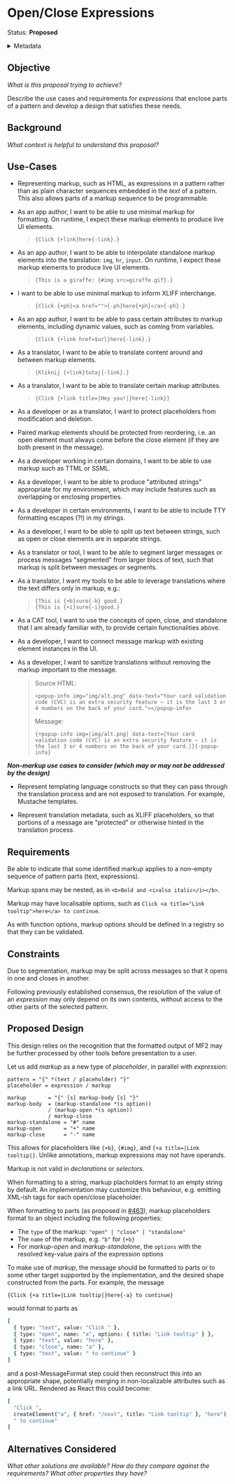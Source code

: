 # Open/Close Expressions

Status: **Proposed**

<details>
	<summary>Metadata</summary>
	<dl>
		<dt>Contributors</dt>
		<dd>@eemeli</dd>
		<dd>@aphillips</dd>
		<dt>First proposed</dt>
		<dd>2023-09-05</dd>
		<dt>Pull Request</dt>
		<dd><a href="https://github.com/unicode-org/message-format-wg/pull/470">#470</a></dd>
	</dl>
</details>

## Objective

_What is this proposal trying to achieve?_

Describe the use cases and requirements for _expressions_
that enclose parts of a pattern
and develop a design that satisfies these needs.

## Background

_What context is helpful to understand this proposal?_

## Use-Cases

- Representing markup, such as HTML, as expressions in a pattern
  rather than as plain character sequences embedded in the _text_
  of a pattern. This also allows parts of a markup sequence to be
  programmable.

- As an app author, I want to be able to use minimal markup for formatting.
  On runtime, I expect these markup elements to produce live UI elements.

  > ```
  > {Click {+link}here{-link}.}
  > ```

- As an app author, I want to be able to interpolate standalone markup elements into the translation: `img`, `hr`, `input`.
  On runtime, I expect these markup elements to produce live UI elements.

  > ```
  > {This is a giraffe: {#img src=giraffe.gif}.}
  > ```

- I want to be able to use minimal markup to inform XLIFF interchange.

  > ```
  > {Click {+ph}<a href="">{-ph}here{+ph}</a>{-ph}.}
  > ```

- As an app author, I want to be able to pass certain attributes to markup elements, including dynamic values, such as coming from variables.

  > ```
  > {Click {+link href=$url}here{-link}.}
  > ```

- As a translator, I want to be able to translate content around and between markup elements.

  > ```
  > {Kliknij {+link}tutaj{-link}.}
  > ```

- As a translator, I want to be able to translate certain markup attributes.

  > ```
  > {Click {+link title=|Hey you!|}here{-link}}
  > ```

- As a developer or as a translator, I want to protect placeholders from modification and deletion.

- Paired markup elements should be protected from reordering, i.e. an open element must always come before the close element (if they are both present in the message).

- As a developer working in certain domains, I want to be able to use markup such as TTML or SSML.

- As a developer, I want to be able to produce "attributed strings" appropriate for my environment, which may include features such as overlapping or enclosing properties.

- As a developer in certain environments, I want to be able to include TTY formatting escapes (?!) in my strings.

- As a developer, I want to be able to split up text between strings, such as open or close elements are in separate strings.
- As a translator or tool, I want to be able to segment larger messages or process messages "segmented" from larger blocs of text, such that markup is split between messages or segments.

- As a translator, I want my tools to be able to leverage translations where the text differs only in markup, e.g.:

  > ```
  > {This is {+b}sure{-b} good.}
  > {This is {+i}sure{-i}good.}
  > ```

- As a CAT tool, I want to use the concepts of open, close, and standalone that I am already familiar with, to provide certain functionalities above.

- As a developer, I want to connect message markup with existing element instances in the UI.

- As a developer, I want to sanitize translations without removing the markup important to the message.

  > Source HTML:
  >
  > ```
  > <popup-info img="img/alt.png" data-text="Your card validation code (CVC) is an extra security feature — it is the last 3 or 4 numbers on the back of your card."></popup-info>
  > ```
  >
  > Message:
  >
  > ```
  > {+popup-info img=|img/alt.png| data-text=|Your card validation code (CVC) is an extra security feature — it is the last 3 or 4 numbers on the back of your card.|}{-popup-info}
  > ```

**_Non-markup use cases to consider (which may or may not be addressed by the design)_**

- Represent templating language constructs so that they can pass through
  the translation process and are not exposed to translation. For example,
  Mustache templates.

- Represent translation metadata, such as XLIFF placeholders, so that
  portions of a message are "protected" or otherwise hinted in the
  translation process.

## Requirements

Be able to indicate that some identified markup applies to
a non-empty sequence of pattern parts (text, expressions).

Markup spans may be nested,
as in `<b>Bold and <i>also italic</i></b>`.

Markup may have localisable options,
such as `Click <a title="Link tooltip">here</a> to continue`.

As with function options,
markup options should be defined in a registry so that they can be validated.

## Constraints

Due to segmentation,
markup may be split across messages so that it opens in one and closes in another.

Following previously established consensus,
the resolution of the value of an _expression_ may only depend on its own contents,
without access to the other parts of the selected pattern.

## Proposed Design

This design relies on the recognition that the formatted output of MF2
may be further processed by other tools before presentation to a user.

Let us add _markup_ as a new type of _placeholder_,
in parallel with _expression_:

```abnf
pattern = "{" *(text / placeholder) "}"
placeholder = expression / markup

markup       = "{" [s] markup-body [s] "}"
markup-body  = (markup-standalone *(s option))
             / (markup-open *(s option))
             / markup-close
markup-standalone = "#" name
markup-open       = "+" name
markup-close      = "-" name
```

This allows for placeholders like `{+b}`, `{#img}`, and `{+a title=|Link tooltip|}`.
Unlike annotations, markup expressions may not have operands.

Markup is not valid in _declarations_ or _selectors_.

When formatting to a string,
markup placholders format to an empty string by default.
An implementation may customize this behaviour,
e.g. emitting XML-ish tags for each open/close placeholder.

When formatting to parts (as proposed in <a href="https://github.com/unicode-org/message-format-wg/pull/463">#463</a>),
markup placeholders format to an object including the following properties:

- The `type` of the markup: `"open" | "close" | "standalone"`
- The `name` of the markup, e.g. `"b"` for `{+b}`
- For _markup-open_ and _markup-standalone_,
  the `options` with the resolved key-value pairs of the expression options

To make use of _markup_,
the message should be formatted to parts or to some other target supported by the implementation,
and the desired shape constructed from the parts.
For example, the message

```
{Click {+a title=|Link tooltip|}here{-a} to continue}
```

would format to parts as

```coffee
[
  { type: "text", value: "Click " },
  { type: "open", name: "a", options: { title: "Link tooltip" } },
  { type: "text", value: "here" },
  { type: "close", name: "a" },
  { type: "text", value: " to continue" }
]
```

and a post-MessageFormat step could then reconstruct this into an appropriate shape,
potentially merging in non-localizable attributes such as a link URL.
Rendered as React this could become:

```coffee
[
  "Click ",
  createElement("a", { href: "/next", title: "Link tooltip" }, "here"),
  " to continue"
]
```

## Alternatives Considered

_What other solutions are available?_
_How do they compare against the requirements?_
_What other properties they have?_
